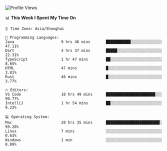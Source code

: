 <!--START_SECTION:waka-->
![Profile Views](http://img.shields.io/badge/Profile%20Views-4-blue)

📊 **This Week I Spent My Time On** 

```text
⌚︎ Time Zone: Asia/Shanghai

💬 Programming Languages: 
Java                     9 hrs 46 mins       ███████████░░░░░░░░░░░░░░   47.11% 
Dart                     4 hrs 37 mins       █████░░░░░░░░░░░░░░░░░░░░   22.31% 
TypeScript               1 hr 47 mins        ██░░░░░░░░░░░░░░░░░░░░░░░   8.65% 
HTML                     47 mins             █░░░░░░░░░░░░░░░░░░░░░░░░   3.81% 
Rust                     46 mins             █░░░░░░░░░░░░░░░░░░░░░░░░   3.77%

🔥 Editors: 
VS Code                  18 hrs 49 mins      ██████████████████████░░░   90.77% 
IntelliJ                 1 hr 54 mins        ██░░░░░░░░░░░░░░░░░░░░░░░   9.23%

💻 Operating System: 
Mac                      20 hrs 35 mins      ████████████████████████░   99.28% 
Linux                    7 mins              ░░░░░░░░░░░░░░░░░░░░░░░░░   0.63% 
Windows                  1 min               ░░░░░░░░░░░░░░░░░░░░░░░░░   0.09%

```


<!--END_SECTION:waka-->
